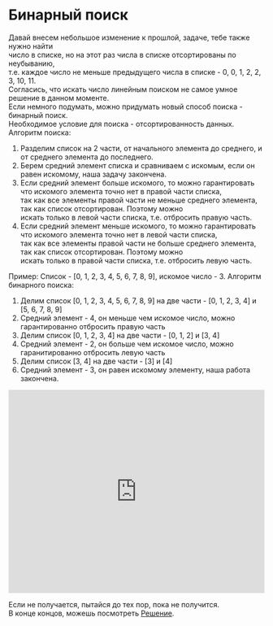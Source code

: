 # Бинарный поиск  

Давай внесем небольшое изменение к прошлой, задаче, тебе также нужно найти   
число в списке, но на этот раз числа в списке отсортированы по неубыванию,  
т.е. каждое число не меньше предыдущего числа в списке - 0, 0, 1, 2, 2, 3, 10, 11.  
Согласись, что искать число линейным поиском не самое умное решение в данном моменте.  
Если немного подумать, можно придумать новый способ поиска - бинарный поиск.  
Необходимое условие для поиска - отсортированность данных.  
Алгоритм поиска:
1. Разделим список на 2 части, от начального элемента до среднего, и от среднего элемента до последнего.    
1. Берем средний элемент списка и сравниваем с искомым, если он равен искомому, наша задачу закончена.  
1. Если средний элемент больше искомого, то можно гарантировать что искомого элемента точно нет в правой части списка,  
так как все элементы правой части не меньше среднего элемента, так как список отсортирован. Поэтому можно  
искать только в левой части списка, т.е. отбросить правую часть.   
1. Если средний элемент меньше искомого, то можно гарантировать что искомого элемента точно нет в левой части списка,  
так как все элементы правой части не больше среднего элемента, так как список отсортирован. Поэтому можно  
искать только в правой части списка, т.е. отбросить левую часть.  

Пример:
Список - [0, 1, 2, 3, 4, 5, 6, 7, 8, 9], искомое число - 3.
Алгоритм бинарного поиска:
1. Делим список [0, 1, 2, 3, 4, 5, 6, 7, 8, 9] на две части - [0, 1, 2, 3, 4] и [5, 6, 7, 8, 9]
1. Средний элемент - 4, он меньше чем искомое число, можно гарантированно отбросить правую часть
1. Делим список [0, 1, 2, 3, 4] на две части - [0, 1, 2] и [3, 4]
1. Средний элемент - 2, он больше чем искомое число, можно гаранитированно отбросить левую часть
1. Делим список [3, 4] на две части - [3] и [4]
1. Средний элемент - 3, он равен искомому элементу, наша работа закончена.


<iframe height="400px" width="100%" src="https://repl.it/@SakenMukanov/ThoroughCriticalGlueware?lite=true" scrolling="no" frameborder="no" allowtransparency="true" allowfullscreen="true" sandbox="allow-forms allow-pointer-lock allow-popups allow-same-origin allow-scripts allow-modals"></iframe>  


Если не получается, пытайся до тех пор, пока не получится.  
В конце концов, можешь посмотреть <a href="https://repl.it/@SakenMukanov/HoarseGoldenrodMetadata" target="_blank">Решение</a>.  

